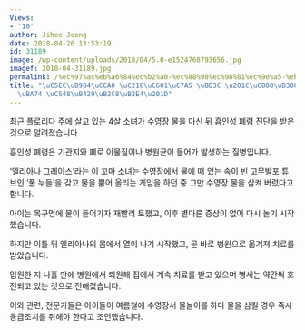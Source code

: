 ```yaml
---
Views:
- '10'
author: Jihee Jeong
date: 2018-04-26 13:53:19
id: 31189
image: /wp-content/uploads/2018/04/5.0-e1524768793656.jpg
imagef: 2018-04-31189.jpg
permalink: /%ec%97%ac%eb%a6%84%ec%b2%a0-%ec%88%98%ec%98%81%ec%9e%a5-%eb%ac%bc-%ec%a0%88%eb%8c%80-%eb%a7%88%ec%8b%9c%eb%a9%b4-%ec%95%88%eb%90%a9%eb%8b%88%eb%8b%a4-2/
title: "\uC5EC\uB984\uCCA0 \uC218\uC601\uC7A5 \uBB3C \u201C\uC808\uB300 \uB9C8\uC2DC\
  \uBA74 \uC548\uB429\uB2C8\uB2E4\u201D"
---
```


최근 플로리다 주에 살고 있는 4살 소녀가 수영장 물을 마신 뒤 흡인성 폐렴 진단을 받은 것으로 알려졌습니다.

흡인성 폐렴은 기관지와 폐로 이물질이나 병원균이 들어가 발생하는 질병입니다.

‘엘리아나 그레이스’라는 이 꼬마 소녀는 수영장에서 물에 떠 있는 속이 빈 고무발포 튜브인 ‘풀 누들’을 갖고 물을 뿜어 올리는 게임을 하던 중 그만 수영장 물을 삼켜 버렸다고 합니다.

아이는 목구멍에 물이 들어가자 재빨리 토했고, 이후 별다른 증상이 없어 다시 놀기 시작했습니다.

하지만 이틀 뒤 엘리아나의 몸에서 열이 나기 시작했고, 곧 바로 병원으로 옮겨져 치료를 받았습니다.

입원한 지 나흘 만에 병원에서 퇴원해 집에서 계속 치료를 받고 있으며 병세는 약간씩 호전되고 있는 것으로 전해졌습니다.

이와 관련, 전문가들은 아이들이 여름철에 수영장서 물놀이를 하다 물을 삼킬 경우 즉시 응급조치를 취해야 한다고 조언했습니다.